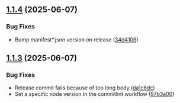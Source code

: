## [1.1.4](https://github.com/Compile-Time/yt-quick-actions/compare/1.1.3...1.1.4) (2025-06-07)


### Bug Fixes

* Bump manifest*.json version on release ([34d4106](https://github.com/Compile-Time/yt-quick-actions/commit/34d410666d72bed57d3c2696de01b25c4f91caa3))

## [1.1.3](https://github.com/Compile-Time/yt-quick-actions/compare/1.1.2...1.1.3) (2025-06-07)


### Bug Fixes

* Release commit fails because of too long body ([da1c6dc](https://github.com/Compile-Time/yt-quick-actions/commit/da1c6dcd3db53ba90c119518cf049fca7482473f))
* Set a specific node version in the commitlint workflow ([97b3a00](https://github.com/Compile-Time/yt-quick-actions/commit/97b3a00ed4025a4847dfc992f6620c9d1d8fb47d))
